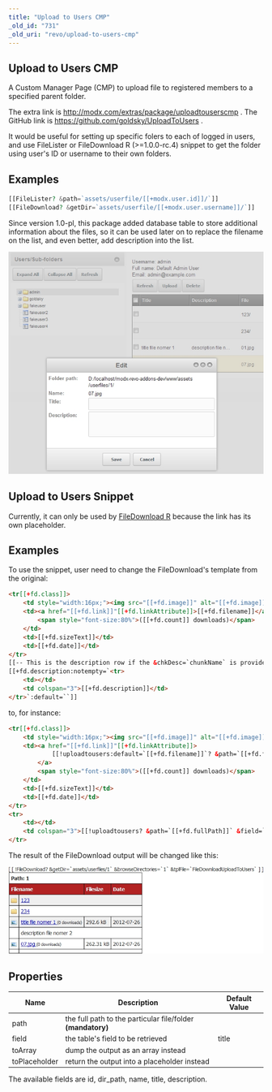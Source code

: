 ```yaml
---
title: "Upload to Users CMP"
_old_id: "731"
_old_uri: "revo/upload-to-users-cmp"
---
```


## Upload to Users CMP

A Custom Manager Page (CMP) to upload file to registered members to a specified parent folder.

The extra link is <http://modx.com/extras/package/uploadtouserscmp> .
The GitHub link is <https://github.com/goldsky/UploadToUsers> .

It would be useful for setting up specific folers to each of logged in users, and use FileLister or FileDownload R (>=1.0.0-rc.4) snippet to get the folder using user's ID or username to their own folders.

## Examples

``` php
[[FileLister? &path=`assets/userfile/[[+modx.user.id]]/`]]
[[FileDownload? &getDir=`assets/userfile/[[+modx.user.username]]/`]]
```

Since version 1.0-pl, this package added database table to store additional information about the files, so it can be used later on to replace the filename on the list, and even better, add description into the list.

![](uploadtousers-1.0-pl.jpg)

## Upload to Users Snippet

Currently, it can only be used by [FileDownload R](extras/filedownload-r "FileDownload R") because the link has its own placeholder.

## Examples

To use the snippet, user need to change the FileDownload's template from the original:

``` html
<tr[[+fd.class]]>
    <td style="width:16px;"><img src="[[+fd.image]]" alt="[[+fd.image]]" /></td>
    <td><a href="[[+fd.link]]"[[+fd.linkAttribute]]>[[+fd.filename]]</a>
        <span style="font-size:80%">([[+fd.count]] downloads)</span>
    </td>
    <td>[[+fd.sizeText]]</td>
    <td>[[+fd.date]]</td>
</tr>
[[-- This is the description row if the &chkDesc=`chunkName` is provided --]]
[[+fd.description:notempty=`<tr>
    <td></td>
    <td colspan="3">[[+fd.description]]</td>
</tr>`:default=``]]
```

to, for instance:

``` html
<tr[[+fd.class]]>
    <td style="width:16px;"><img src="[[+fd.image]]" alt="[[+fd.image]]" /></td>
    <td><a href="[[+fd.link]]"[[+fd.linkAttribute]]>
            [[!uploadtousers:default=`[[+fd.filename]]`? &path=`[[+fd.fullPath]]` &field=`title`]]
        </a>
        <span style="font-size:80%">([[+fd.count]] downloads)</span>
    </td>
    <td>[[+fd.sizeText]]</td>
    <td>[[+fd.date]]</td>
</tr>
<tr>
    <td></td>
    <td colspan="3">[[!uploadtousers? &path=`[[+fd.fullPath]]` &field=`description`]]</td>
</tr>
```

The result of the FileDownload output will be changed like this:

![](fdl-u2u.jpg)

## Properties

| Name          | Description                                                 | Default Value |
| ------------- | ----------------------------------------------------------- | ------------- |
| path          | the full path to the particular file/folder **(mandatory)** |               |
| field         | the table's field to be retrieved                           | title         |
| toArray       | dump the output as an array instead                         |               |
| toPlaceholder | return the output into a placeholder instead                |               |

The available fields are id, dir\_path, name, title, description.
